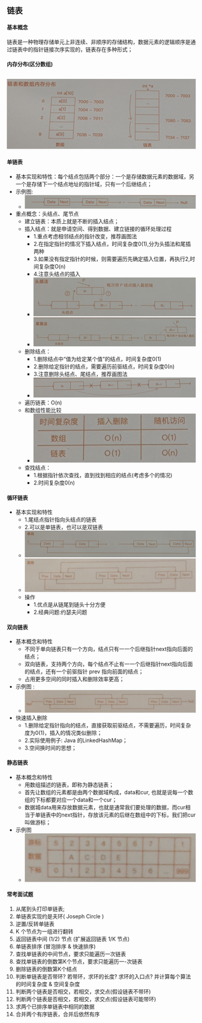 ## 链表  
#### 基本概念  
链表是一种物理存储单元上非连续、非顺序的存储结构，数据元素的逻辑顺序是通过链表中的指针链接次序实现的，链表存在多种形式；  

#### 内存分布(区分数组)  
![](images/20220220174504.png)   
---
#### 单链表  

- 基本实现和特性：每个结点包括两个部分：一个是存储数据元素的数据域，另一个是存储下一个结点地址的指针域，只有一个后继结点；  
- 示例图:   
  - ![](images/20220220205940.png )
- 重点概念：头结点、尾节点  
  - 建立链表：本质上就是不断的插入结点；  
  - 插入结点：就是申请空间、得到数据、建立链接的循环处理过程  
    - 1.重点考虑相邻结点的指针改变，推荐画图法  
    - 2.在指定指针的情况下插入结点，时间复杂度0(1),分为头插法和尾插两种  
    - 3.如果没有指定指针的时候，则需要遍历先确定插入位置，再执行2,时间复杂度O(n)  
    - 4.注意头结点的插入  
    - ![头插法](images/20220220210400.png)  
    - ![尾插法](images/20220220210651.png) 
  - 删除结点：  
    - 1.删除结点中“值为给定某个值”的结点，时间复杂度0(1)  
    - 2.删除给定指针的结点，需要遍历前驱结点，时间复杂度0(n)  
    - 3.注意删除头结点、尾结点，推荐画图法  
    - ![](images/20220220210913.png)  
  - 遍历链表：O(n)  
  - 和数组性能比较  
    - ![](images/20220220211020.png)  
  - 查找结点：  
    - 1.根据指针依次查找，直到找到相应的结点(考虑多个的情况)  
    - 2.时间复杂度0(n)  

#### 循环链表    
- 基本实现和特性  
	- 1.尾结点指针指向头结点的链表  
	- 2.可以是单链表，也可以是双链表  
	- ![单向](images/20220220211224.png) 
	- ![双向](images/20220220211805.png)
	- 操作  
		- 1.优点是从链尾到链头十分方便  
		- 2.经典问题:约瑟夫问题  

#### 双向链表  
- 基本概念和特性  
  - 不同于单向链表只有一个方向，结点只有一一个后继指针next指向后面的结点；  
  - 双向链表，支持两个方向，每个结点不止有一一个后继指针next指向后面的结点，还有一个前驱指针 prev 指向前面的结点；  
  - 占用更多空间的同时插入和删除效率更高；  
- 示例图 :  
  - ![](images/20220220211933.png)
- 快速插入删除  
  - 1.删除给定指针指向的结点，直接获取前驱结点，不需要遍历，时间复杂度为0(1)，插入的情况类似删除；  
  - 2.实际使用例子: Java 的LinkedHashMap；  
  - 3.空间换时间的思想；  

#### 静态链表  
- 基本概念和特性  
	- 用数组描述的链表，即称为静态链表；  
	- 首先让数组的元素都是由两个数据域构成，data和cur, 也就是说每一个数组的下标都要对应一个data和一个cur；  
	- 数据城data用来存放数据元素，也就是通常我们要处理的数据，而cur相当于单链表中的next指针，存放该元素的后继在数组中的下标，我们把cur叫做游标；  
- 示例图  
	- ![](images/20220220212128.png)

#### 常考面试题  
 1. 从尾到头打印单链表;  
 2. 单链表实现约是夫环( Joseph Circle )  
 3. 逆置/反转单链表  
 4. K 个节点为一组进行翻转  
 5. 返回链表中间 (1/2) 节点 (扩展返回链表 1/K 节点)  
 6. 单链表排序 (冒泡排序 & 快速排序)  
 7. 查找单链表的中间节点，要求只能遍历一次链表  
 8. 查找单链表的倒数第K个节点，要求只能遍历一-次链表  
 9. 删除链表的倒数第K个结点  
 10. 判断单链表是否带环? 若带环，求环的长度? 求环的入口点? 并计算每个算法的时间复杂度 & 空间复杂度  
 11. 判断两个链表是否相交，若相交，求交点(假设链表不带环)  
 12. 判断两个链表是否相交，若相交，求交点(假设链表可能带环)  
 13. 求两个已排序单链表中相同的数据  
 14. 合并两个有序链表，合并后依然有序  